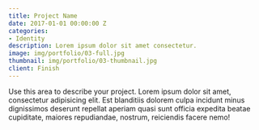 ```yaml
---
title: Project Name
date: 2017-01-01 00:00:00 Z
categories:
- Identity
description: Lorem ipsum dolor sit amet consectetur.
image: img/portfolio/03-full.jpg
thumbnail: img/portfolio/03-thumbnail.jpg
client: Finish
---
```


Use this area to describe your project. Lorem ipsum dolor sit amet, consectetur adipisicing elit. Est blanditiis dolorem culpa incidunt minus dignissimos deserunt repellat aperiam quasi sunt officia expedita beatae cupiditate, maiores repudiandae, nostrum, reiciendis facere nemo!
